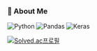 ### 👧 About Me

![Python](https://img.shields.io/badge/Python-3776AB?style=flat-square&logo=Python&logoColor=white)
![Pandas](https://img.shields.io/badge/Pandas-150458?style=flat-square&logo=Pandas&logoColor=white)
![Keras](https://img.shields.io/badge/Keras-D00000?style=flat-square&logo=Keras&logoColor=white)

[![Solved.ac프로필](http://mazassumnida.wtf/api/mini/generate_badge?boj=juneyo0823)](https://solved.ac/juneyo0823)

<!--

아이콘코드 : https://simpleicons.org/

<!--
**JuneSHYoo/JuneSHYoo** is a ✨ _special_ ✨ repository because its `README.md` (this file) appears on your GitHub profile.

Here are some ideas to get you started:

- 🔭 I’m currently working on ...
- 🌱 I’m currently learning ...
- 👯 I’m looking to collaborate on ...
- 🤔 I’m looking for help with ...
- 💬 Ask me about ...
- 📫 How to reach me: ...
- 😄 Pronouns: ...
- ⚡ Fun fact: ...
-->
